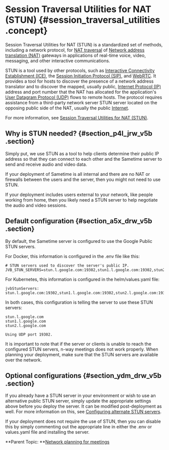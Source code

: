 # Session Traversal Utilities for NAT \(STUN\) {#session_traversal_utilities .concept}

Session Traversal Utilities for NAT \(STUN\) is a standardized set of methods, including a network protocol, for [NAT traversal](https://en.wikipedia.org/wiki/NAT_traversal) of [Network address translation \(NAT\)](https://en.wikipedia.org/wiki/Network_address_translation) gateways in applications of real-time voice, video, messaging, and other interactive communications.

STUN is a tool used by other protocols, such as [Interactive Connectivity Establishment \(ICE\)](https://en.wikipedia.org/wiki/Interactive_Connectivity_Establishment), the [Session Initiation Protocol \(SIP\)](https://en.wikipedia.org/wiki/Session_Initiation_Protocol), and [WebRTC](https://en.wikipedia.org/wiki/WebRTC). It provides a tool for hosts to discover the presence of a network address translator and to discover the mapped, usually public, [Internet Protocol \(IP\)](https://en.wikipedia.org/wiki/Internet_Protocol) address and port number that the NAT has allocated for the application's [User Datagram Protocol \(UDP\)](https://en.wikipedia.org/wiki/User_Datagram_Protocol) flows to remote hosts. The protocol requires assistance from a third-party network server STUN server located on the opposing public side of the NAT, usually the public [Internet](https://en.wikipedia.org/wiki/Internet).

For more information, see [Session Traversal Utilities for NAT \(STUN\)](https://en.wikipedia.org/wiki/STUN).

## Why is STUN needed? {#section_p4l_jrw_v5b .section}

Simply put, we use STUN as a tool to help clients determine their public IP address so that they can connect to each other and the Sametime server to send and receive audio and video data.

If your deployment of Sametime is all internal and there are no NAT or firewalls between the users and the server, then you might not need to use STUN.

If your deployment includes users external to your network, like people working from home, then you likely need a STUN server to help negotiate the audio and video sessions.

## Default configuration {#section_a5x_drw_v5b .section}

By default, the Sametime server is configured to use the Google Public STUN servers.

For Docker, this information is configured in the .env file like this:

``` {#codeblock_ohd_hrw_v5b}
# STUN servers used to discover the server's public IP.
JVB_STUN_SERVERS=stun.l.google.com:19302,stun1.l.google.com:19302,stun2.l.google.com:19302
```

For Kubernetes, this information is configured in the helm/values.yaml file:

``` {#codeblock_phd_hrw_v5b}
jvbStunServers: stun.l.google.com:19302,stun1.l.google.com:19302,stun2.l.google.com:19302
```

In both cases, this configuration is telling the server to use these STUN servers:

``` {#codeblock_qhd_hrw_v5b}
stun.l.google.com
stun1.l.google.com
stun2.l.google.com

Using UDP port 19302.
```

It is important to note that if the server or clients is unable to reach the configured STUN servers, n-way meetings does not work properly. When planning your deployment, make sure that the STUN servers are available over the network.

## Optional configurations {#section_ydm_drw_v5b .section}

If you already have a STUN server in your environment or wish to use an alternative public STUN server, simply update the appropriate settings above before you deploy the server. It can be modified post-deployment as well. For more information on this, see [Configuring alternate STUN servers](configuring_stun.md).

If your deployment does not require the use of STUN, then you can disable this by simply commenting out the appropriate line in either the .env or values.yaml file and installing the server.

**Parent Topic:  **[Network planning for meetings](network_planning.md)

